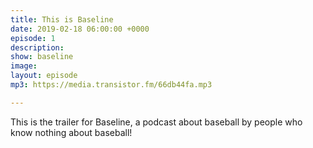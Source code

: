 ```yaml
---
title: This is Baseline
date: 2019-02-18 06:00:00 +0000
episode: 1
description: 
show: baseline
image: 
layout: episode
mp3: https://media.transistor.fm/66db44fa.mp3

---
```

This is the trailer for Baseline, a podcast about baseball by people who know nothing about baseball!